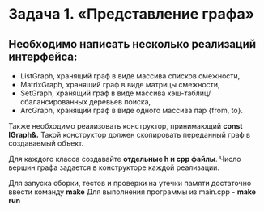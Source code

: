 # Задача 1. «Представление графа»

## Необходимо написать несколько реализаций интерфейса:
* ListGraph, хранящий граф в виде массива списков смежности,
* MatrixGraph, хранящий граф в виде матрицы смежности,
* SetGraph, хранящий граф в виде массива хэш-таблиц/сбалансированных деревьев поиска,
* ArcGraph, хранящий граф в виде одного массива пар {from, to}.

Также необходимо реализовать конструктор, принимающий **const IGraph&.**
Такой конструктор должен скопировать переданный граф в создаваемый объект.

Для каждого класса создавайте **отдельные h и cpp файлы**.
Число вершин графа задается в конструкторе каждой реализации.


Для запуска сборки, тестов и проверки на утечки памяти достаточно ввести команду __make__
Для выполнения программы из main.cpp - __make run__